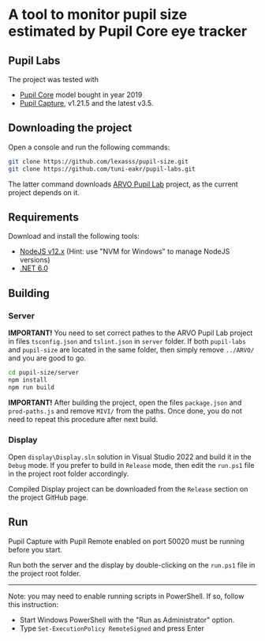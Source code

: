 # A tool to monitor pupil size estimated by Pupil Core eye tracker

## Pupil Labs

The project was tested with
- [Pupil Core](https://pupil-labs.com/products/core/) model bought in year 2019
- [Pupil Capture](https://github.com/pupil-labs/pupil/releases/), v1.21.5 and the latest v3.5.


## Downloading the project

Open a console and run the following commands:

```bash
git clone https://github.com/lexasss/pupil-size.git
git clone https://github.com/tuni-eakr/pupil-labs.git
```

The latter command downloads [ARVO Pupil Lab](https://github.com/tuni-eakr/pupil-labs) project, as the current project depends on it.


## Requirements

Download and install the following tools:

- [NodeJS v12.x](https://nodejs.org/en/download/releases/) (Hint: use "NVM for Windows" to manage NodeJS versions)
- [.NET 6.0](https://dotnet.microsoft.com/en-us/download/dotnet)


## Building

### Server

**IMPORTANT!**
You need to set correct pathes to the ARVO Pupil Lab project in files `tsconfig.json` and `tslint.json` in `server` folder. If both `pupil-labs` and `pupil-size` are located in the same folder, then simply remove `../ARVO/` and you are good to go.

``` bash
cd pupil-size/server
npm install
npm run build
````

**IMPORTANT!**
After building the project, open the files `package.json` and `prod-paths.js` and remove `MIVI/` from the paths. Once done, you do not need to repeat this procedure after next build.

### Display

Open `display\Display.sln` solution in Visual Studio 2022 and build it in the `Debug` mode. If you prefer to build in `Release` mode, then edit the `run.ps1` file in the project root folder accordingly.

Compiled Display project can be downloaded from the `Release` section on the project GitHub page.


## Run

Pupil Capture with Pupil Remote enabled on port 50020 must be running before you start.

Run both the server and the display by double-clicking on the `run.ps1` file in the project root folder.

----

Note: you may need to enable running scripts in PowerShell. If so, follow this instruction:

- Start Windows PowerShell with the "Run as Administrator" option.
- Type `Set-ExecutionPolicy RemoteSigned` and press Enter
